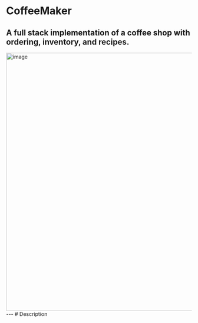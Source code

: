 # CoffeeMaker
## A full stack implementation of a coffee shop with ordering, inventory, and recipes.
<img width="699" alt="image" src="https://github.com/DJRGVC/Coffee-E-Commerce-Fullstack-Application/assets/64610885/e5f716d2-9d72-4ea6-a677-4d8fff48fec5">
---
# Description
